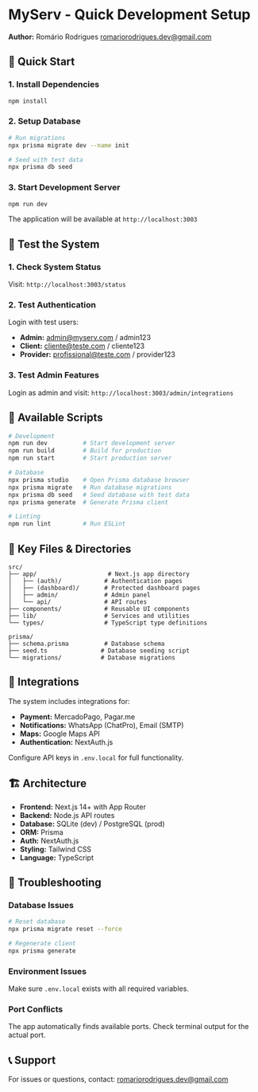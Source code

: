 # MyServ - Quick Development Setup

**Author:** Romário Rodrigues <romariorodrigues.dev@gmail.com>

## 🚀 Quick Start

### 1. Install Dependencies
```bash
npm install
```

### 2. Setup Database
```bash
# Run migrations
npx prisma migrate dev --name init

# Seed with test data
npx prisma db seed
```

### 3. Start Development Server
```bash
npm run dev
```

The application will be available at `http://localhost:3003`

## 🧪 Test the System

### 1. Check System Status
Visit: `http://localhost:3003/status`

### 2. Test Authentication
Login with test users:
- **Admin:** admin@myserv.com / admin123
- **Client:** cliente@teste.com / cliente123  
- **Provider:** profissional@teste.com / provider123

### 3. Test Admin Features
Login as admin and visit: `http://localhost:3003/admin/integrations`

## 🔧 Available Scripts

```bash
# Development
npm run dev          # Start development server
npm run build        # Build for production
npm run start        # Start production server

# Database
npx prisma studio    # Open Prisma database browser
npx prisma migrate   # Run database migrations  
npx prisma db seed   # Seed database with test data
npx prisma generate  # Generate Prisma client

# Linting
npm run lint         # Run ESLint
```

## 📁 Key Files & Directories

```
src/
├── app/                    # Next.js app directory
│   ├── (auth)/            # Authentication pages
│   ├── (dashboard)/       # Protected dashboard pages
│   ├── admin/             # Admin panel
│   └── api/               # API routes
├── components/            # Reusable UI components
├── lib/                   # Services and utilities
└── types/                 # TypeScript type definitions

prisma/
├── schema.prisma          # Database schema
├── seed.ts               # Database seeding script
└── migrations/           # Database migrations
```

## 🔌 Integrations

The system includes integrations for:
- **Payment:** MercadoPago, Pagar.me
- **Notifications:** WhatsApp (ChatPro), Email (SMTP)
- **Maps:** Google Maps API
- **Authentication:** NextAuth.js

Configure API keys in `.env.local` for full functionality.

## 🏗️ Architecture

- **Frontend:** Next.js 14+ with App Router
- **Backend:** Node.js API routes
- **Database:** SQLite (dev) / PostgreSQL (prod)
- **ORM:** Prisma
- **Auth:** NextAuth.js
- **Styling:** Tailwind CSS
- **Language:** TypeScript

## 🐛 Troubleshooting

### Database Issues
```bash
# Reset database
npx prisma migrate reset --force

# Regenerate client
npx prisma generate
```

### Environment Issues
Make sure `.env.local` exists with all required variables.

### Port Conflicts
The app automatically finds available ports. Check terminal output for the actual port.

## 📞 Support

For issues or questions, contact: romariorodrigues.dev@gmail.com
